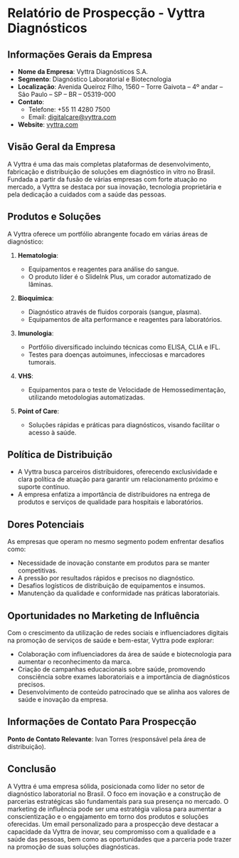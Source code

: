 # Relatório de Prospecção - Vyttra Diagnósticos

## Informações Gerais da Empresa
- **Nome da Empresa**: Vyttra Diagnósticos S.A.
- **Segmento**: Diagnóstico Laboratorial e Biotecnologia
- **Localização**: Avenida Queiroz Filho, 1560 – Torre Gaivota – 4º andar – São Paulo – SP – BR – 05319-000
- **Contato**: 
  - Telefone: +55 11 4280 7500
  - Email: digitalcare@vyttra.com
- **Website**: [vyttra.com](https://vyttra.com)

## Visão Geral da Empresa
A Vyttra é uma das mais completas plataformas de desenvolvimento, fabricação e distribuição de soluções em diagnóstico in vitro no Brasil. Fundada a partir da fusão de várias empresas com forte atuação no mercado, a Vyttra se destaca por sua inovação, tecnologia proprietária e pela dedicação a cuidados com a saúde das pessoas.

## Produtos e Soluções
A Vyttra oferece um portfólio abrangente focado em várias áreas de diagnóstico:
1. **Hematologia**: 
   - Equipamentos e reagentes para análise do sangue.
   - O produto líder é o SlideInk Plus, um corador automatizado de lâminas.
  
2. **Bioquímica**:
   - Diagnóstico através de fluidos corporais (sangue, plasma).
   - Equipamentos de alta performance e reagentes para laboratórios.

3. **Imunologia**:
   - Portfólio diversificado incluindo técnicas como ELISA, CLIA e IFL.
   - Testes para doenças autoimunes, infecciosas e marcadores tumorais.

4. **VHS**:
   - Equipamentos para o teste de Velocidade de Hemossedimentação, utilizando metodologias automatizadas.

5. **Point of Care**:
   - Soluções rápidas e práticas para diagnósticos, visando facilitar o acesso à saúde.

## Política de Distribuição
- A Vyttra busca parceiros distribuidores, oferecendo exclusividade e clara política de atuação para garantir um relacionamento próximo e suporte contínuo. 
- A empresa enfatiza a importância de distribuidores na entrega de produtos e serviços de qualidade para hospitais e laboratórios.

## Dores Potenciais
As empresas que operam no mesmo segmento podem enfrentar desafios como:
- Necessidade de inovação constante em produtos para se manter competitivas.
- A pressão por resultados rápidos e precisos no diagnóstico.
- Desafios logísticos de distribuição de equipamentos e insumos.
- Manutenção da qualidade e conformidade nas práticas laboratoriais.

## Oportunidades no Marketing de Influência
Com o crescimento da utilização de redes sociais e influenciadores digitais na promoção de serviços de saúde e bem-estar, Vyttra pode explorar:
- Colaboração com influenciadores da área de saúde e biotecnologia para aumentar o reconhecimento da marca.
- Criação de campanhas educacionais sobre saúde, promovendo consciência sobre exames laboratoriais e a importância de diagnósticos precisos.
- Desenvolvimento de conteúdo patrocinado que se alinha aos valores de saúde e inovação da empresa.

## Informações de Contato Para Prospecção
**Ponto de Contato Relevante**: Ivan Torres (responsável pela área de distribuição).

## Conclusão
A Vyttra é uma empresa sólida, posicionada como líder no setor de diagnóstico laboratorial no Brasil. O foco em inovação e a construção de parcerias estratégicas são fundamentais para sua presença no mercado. O marketing de influência pode ser uma estratégia valiosa para aumentar a conscientização e o engajamento em torno dos produtos e soluções oferecidas. Um email personalizado para a prospecção deve destacar a capacidade da Vyttra de inovar, seu compromisso com a qualidade e a saúde das pessoas, bem como as oportunidades que a parceria pode trazer na promoção de suas soluções diagnósticas.